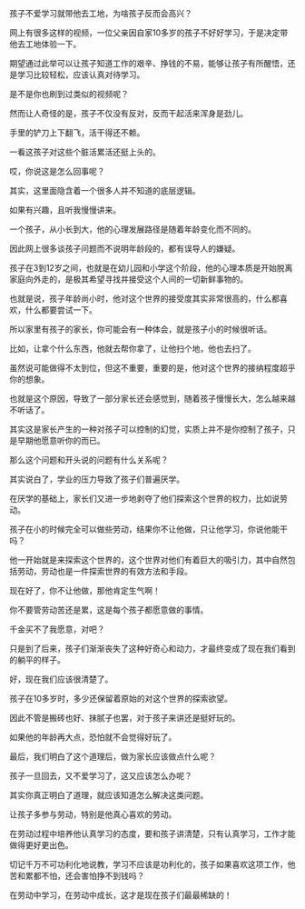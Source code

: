 孩子不爱学习就带他去工地，为啥孩子反而会高兴？



网上有很多这样的视频，一位父亲因自家10多岁的孩子不好好学习，于是决定带他去工地体验一下。

期望通过此举可以让孩子知道工作的艰辛、挣钱的不易，能够让孩子有所醒悟，还是学习比较轻松，应该认真对待学习。

是不是你也刷到过类似的视频呢？

然而让人奇怪的是，孩子不仅没有反对，反而干起活来浑身是劲儿。

手里的铲刀上下翻飞，活干得还不赖。

一看这孩子对这些个脏活累活还挺上头的。

哎，你说这是怎么回事呢？



其实，这里面隐含着一个很多人并不知道的底层逻辑。

如果有兴趣，且听我慢慢讲来。



一个孩子，从小长到大，他的心理发展路径是随着年龄变化而不同的。

因此网上很多谈孩子问题而不说明年龄段的，都有误导人的嫌疑。

孩子在3到12岁之间，也就是在幼儿园和小学这个阶段，他的心理本质是开始脱离家庭向外走的，是极其希望寻找并接受这个人间的一切新鲜事物的。

也就是说，孩子年龄尚小时，他对这个世界的接受度其实非常很高的，什么都喜欢，什么都要尝试一下。

所以家里有孩子的家长，你可能会有一种体会，就是孩子小的时候很听话。

比如，让拿个什么东西，他就去帮你拿了，让他扫个地，他也去扫了。

虽然说可能做得不太到位，但这不重要，重要的是，他对这个世界的接纳程度超乎你的想象。

也就是这个原因，导致了一部分家长还会感觉到，随着孩子慢慢长大，怎么越来越不听话了。

其实这是家长产生的一种对孩子可以控制的幻觉，实质上并不是你控制了孩子，只是早期他愿意听你的而已。



那么这个问题和开头说的问题有什么关系呢？

其实说白了，学业的压力导致了孩子们普遍厌学。

在厌学的基础上，家长们又进一步地剥夺了他们探索这个世界的权力，比如说劳动。

孩子在小的时候完全可以做些劳动，结果你不让他做，只让他学习，你说他能干吗？

他一开始就是来探索这个世界的，这个世界对他们有着巨大的吸引力，其中自然包括劳动，劳动也是一件探索世界的有效方法和手段。

现在好了，你不让他做，那他肯定生气啊！

你不要管劳动苦还是累，这是每个孩子都愿意做的事情。

千金买不了我愿意，对吧？

只是到了后来，孩子们渐渐丧失了这种好奇心和动力，才最终变成了现在我们看到的躺平的样子。



好，现在我们应该很清楚了。

孩子在10多岁时，多少还保留着原始的对这个世界的探索欲望。

因此不管是搬砖也好、抹腻子也罢，对于孩子来讲还是挺好玩的。

如果他的年龄再大点，恐怕就不会觉得好玩了。



最后，我们明白了这个道理后，做为家长应该做点什么呢？

孩子一旦回去，又不爱学习了，这又应该怎么办呢？

其实你真正明白了道理，就应该知道怎么解决这类问题。

让孩子多参与劳动，特别是他真心喜欢的劳动。

在劳动过程中培养他认真学习的态度，要和孩子讲清楚，只有认真学习，工作才能做得更好更出色。

切记千万不可功利化地说教，学习不应该是功利化的，孩子如果喜欢这项工作，他苦和累都不怕，还会害怕挣不到钱吗？

在劳动中学习，在劳动中成长，这才是现在孩子们最最稀缺的！



